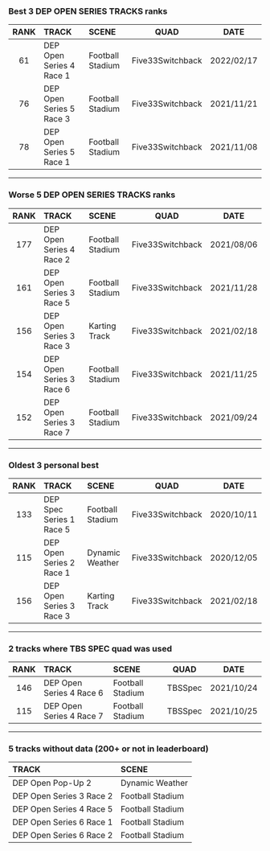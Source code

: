 ### Best 3 DEP OPEN SERIES TRACKS ranks
|RANK|TRACK|SCENE|QUAD|DATE|
|:---:|:---|:---|:---:|:---:|
|61|DEP Open Series 4 Race 1|Football Stadium|Five33Switchback|2022/02/17|
|76|DEP Open Series 5 Race 3|Football Stadium|Five33Switchback|2021/11/21|
|78|DEP Open Series 5 Race 1|Football Stadium|Five33Switchback|2021/11/08|
---
### Worse 5 DEP OPEN SERIES TRACKS ranks
|RANK|TRACK|SCENE|QUAD|DATE|
|:---:|:---|:---|:---:|:---:|
|177|DEP Open Series 4 Race 2|Football Stadium|Five33Switchback|2021/08/06|
|161|DEP Open Series 3 Race 5|Football Stadium|Five33Switchback|2021/11/28|
|156|DEP Open Series 3 Race 3|Karting Track|Five33Switchback|2021/02/18|
|154|DEP Open Series 3 Race 6|Football Stadium|Five33Switchback|2021/11/25|
|152|DEP Open Series 3 Race 7|Football Stadium|Five33Switchback|2021/09/24|
---
### Oldest 3 personal best
|RANK|TRACK|SCENE|QUAD|DATE|
|:---:|:---|:---|:---:|:---:|
|133|DEP Spec Series 1 Race 5|Football Stadium|Five33Switchback|2020/10/11|
|115|DEP Open Series 2 Race 1|Dynamic Weather|Five33Switchback|2020/12/05|
|156|DEP Open Series 3 Race 3|Karting Track|Five33Switchback|2021/02/18|
---
### 2 tracks where TBS SPEC quad was used
|RANK|TRACK|SCENE|QUAD|DATE|
|:---:|:---|:---|:---:|:---:|
|146|DEP Open Series 4 Race 6|Football Stadium|TBSSpec|2021/10/24|
|115|DEP Open Series 4 Race 7|Football Stadium|TBSSpec|2021/10/25|
---
### 5 tracks without data (200+ or not in leaderboard)
|TRACK|SCENE|
|:---|:---|
|DEP Open Pop-Up 2|Dynamic Weather|
|DEP Open Series 3 Race 2|Football Stadium|
|DEP Open Series 4 Race 5|Football Stadium|
|DEP Open Series 6 Race 1|Football Stadium|
|DEP Open Series 6 Race 2|Football Stadium|
